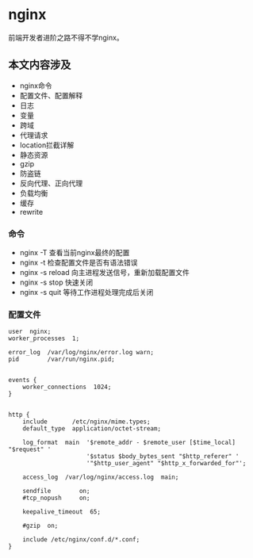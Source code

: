 # nginx

前端开发者进阶之路不得不学nginx。

## 本文内容涉及

- nginx命令
- 配置文件、配置解释
- 日志
- 变量
- 跨域
- 代理请求
- location拦截详解
- 静态资源
- gzip
- 防盗链
- 反向代理、正向代理
- 负载均衡
- 缓存
- rewrite

### 命令

- nginx -T 查看当前nginx最终的配置
- nginx -t 检查配置文件是否有语法错误
- nginx -s reload 向主进程发送信号，重新加载配置文件
- nginx -s stop 快速关闭
- nginx -s quit 等待工作进程处理完成后关闭

### 配置文件

```shell
user  nginx;
worker_processes  1;

error_log  /var/log/nginx/error.log warn;
pid        /var/run/nginx.pid;


events {
    worker_connections  1024;
}


http {
    include       /etc/nginx/mime.types;
    default_type  application/octet-stream;

    log_format  main  '$remote_addr - $remote_user [$time_local] "$request" '
                      '$status $body_bytes_sent "$http_referer" '
                      '"$http_user_agent" "$http_x_forwarded_for"';

    access_log  /var/log/nginx/access.log  main;

    sendfile        on;
    #tcp_nopush     on;

    keepalive_timeout  65;

    #gzip  on;

    include /etc/nginx/conf.d/*.conf;
}
```